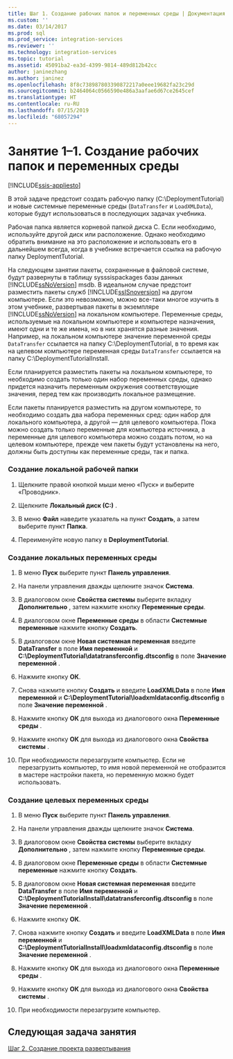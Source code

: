 ```yaml
---
title: Шаг 1. Создание рабочих папок и переменных среды | Документация Майкрософт
ms.custom: ''
ms.date: 03/14/2017
ms.prod: sql
ms.prod_service: integration-services
ms.reviewer: ''
ms.technology: integration-services
ms.topic: tutorial
ms.assetid: 45091ba2-ea3d-4399-9814-489d812b42cc
author: janinezhang
ms.author: janinez
ms.openlocfilehash: 8f8c738987803390872217a0eee19682fa23c29d
ms.sourcegitcommit: b2464064c0566590e486a3aafae6d67ce2645cef
ms.translationtype: HT
ms.contentlocale: ru-RU
ms.lasthandoff: 07/15/2019
ms.locfileid: "68057294"
---
```

# <a name="lesson-1-1---creating-working-folders-and-environment-variables"></a>Занятие 1–1. Создание рабочих папок и переменных среды

[!INCLUDE[ssis-appliesto](../includes/ssis-appliesto-ssvrpluslinux-asdb-asdw-xxx.md)]


В этой задаче предстоит создать рабочую папку (C:\DeploymentTutorial) и новые системные переменные среды (`DataTransfer` и `LoadXMLData`), которые будут использоваться в последующих задачах учебника.  
  
Рабочая папка является корневой папкой диска C. Если необходимо, используйте другой диск или расположение. Однако необходимо обратить внимание на это расположение и использовать его в дальнейшем всегда, когда в учебнике встречается ссылка на рабочую папку DeploymentTutorial.  
  
На следующем занятии пакеты, сохраненные в файловой системе, будут развернуты в таблицу sysssispackages базы данных [!INCLUDE[ssNoVersion](../includes/ssnoversion-md.md)] msdb. В идеальном случае предстоит разместить пакеты служб [!INCLUDE[ssISnoversion](../includes/ssisnoversion-md.md)] на другом компьютере. Если это невозможно, можно все-таки многое изучить в этом учебнике, развертывая пакеты в экземпляре [!INCLUDE[ssNoVersion](../includes/ssnoversion-md.md)] на локальном компьютере. Переменные среды, используемые на локальном компьютере и компьютере назначения, имеют одни и те же имена, но в них хранятся разные значения. Например, на локальном компьютере значение переменной среды `DataTransfer` ссылается на папку C:\DeploymentTutorial, в то время как на целевом компьютере переменная среды `DataTransfer` ссылается на папку C:\DeploymentTutorialInstall.  
  
Если планируется разместить пакеты на локальном компьютере, то необходимо создать только один набор переменных среды, однако придется назначить переменным окружения соответствующие значения, перед тем как производить локальное размещение.  
  
Если пакеты планируется разместить на другом компьютере, то необходимо создать два набора переменных сред: один набор для локального компьютера, а другой — для целевого компьютера. Пока можно создать только переменные для компьютера источника, а переменные для целевого компьютера можно создать потом, но на целевом компьютере, прежде чем пакеты будут установлены на него, должны быть доступны как переменные среды, так и папка.  
  
### <a name="to-create-the-local-working-folder"></a>Создание локальной рабочей папки  
  
1.  Щелкните правой кнопкой мыши меню «Пуск» и выберите «Проводник».  
  
2.  Щелкните **Локальный диск (С:)** .  
  
3.  В меню **Файл** наведите указатель на пункт **Создать**, а затем выберите пункт **Папка**.  
  
4.  Переименуйте новую папку в **DeploymentTutorial**.  
  
### <a name="to-create-local-environment-variables"></a>Создание локальных переменных среды  
  
1.  В меню **Пуск** выберите пункт **Панель управления**.  
  
2.  На панели управления дважды щелкните значок **Система**.  
  
3.  В диалоговом окне **Свойства системы** выберите вкладку **Дополнительно** , затем нажмите кнопку **Переменные среды**.  
  
4.  В диалоговом окне **Переменные среды** в области **Системные переменные** нажмите кнопку **Создать**.  
  
5.  В диалоговом окне **Новая системная переменная** введите **DataTransfer** в поле **Имя переменной** и **C:\DeploymentTutorial\datatransferconfig.dtsconfig** в поле **Значение переменной** .  
  
6.  Нажмите кнопку **ОК**.  
  
7.  Снова нажмите кнопку **Создать** и введите **LoadXMLData** в поле **Имя переменной** и **C:\DeploymentTutorial\loadxmldataconfig.dtsconfig** в поле **Значение переменной** .  
  
8.  Нажмите кнопку **ОК** для выхода из диалогового окна **Переменные среды** .  
  
9. Нажмите кнопку **ОК** для выхода из диалогового окна **Свойства системы** .  
  
10. При необходимости перезагрузите компьютер. Если не перезагрузить компьютер, то имя новой переменной не отобразится в мастере настройки пакета, но переменную можно будет использовать.  
  
### <a name="to-create-destination-environment-variables"></a>Создание целевых переменных среды  
  
1.  В меню **Пуск** выберите пункт **Панель управления**.  
  
2.  На панели управления дважды щелкните значок **Система**.  
  
3.  В диалоговом окне **Свойства системы** выберите вкладку **Дополнительно** , затем нажмите кнопку **Переменные среды**.  
  
4.  В диалоговом окне **Переменные среды** в области **Системные переменные** нажмите кнопку **Создать**.  
  
5.  В диалоговом окне **Новая системная переменная** введите **DataTransfer** в поле **Имя переменной** и **C:\DeploymentTutorialInstall\datatransferconfig.dtsconfig** в поле **Значение переменной** .  
  
6.  Нажмите кнопку **ОК**.  
  
7.  Снова нажмите кнопку **Создать** и введите **LoadXMLData** в поле **Имя переменной** и **C:\DeploymentTutorialInstall\loadxmldataconfig.dtsconfig** в поле **Значение переменной** .  
  
8.  Нажмите кнопку **ОК** для выхода из диалогового окна **Переменные среды** .  
  
9. Нажмите кнопку **ОК** для выхода из диалогового окна **Свойства системы** .  
  
10. При необходимости перезагрузите компьютер.  
  
## <a name="next-task-in-lesson"></a>Следующая задача занятия  
[Шаг 2. Создание проекта развертывания](../integration-services/lesson-1-2-creating-the-deployment-project.md)  
  
  
  
